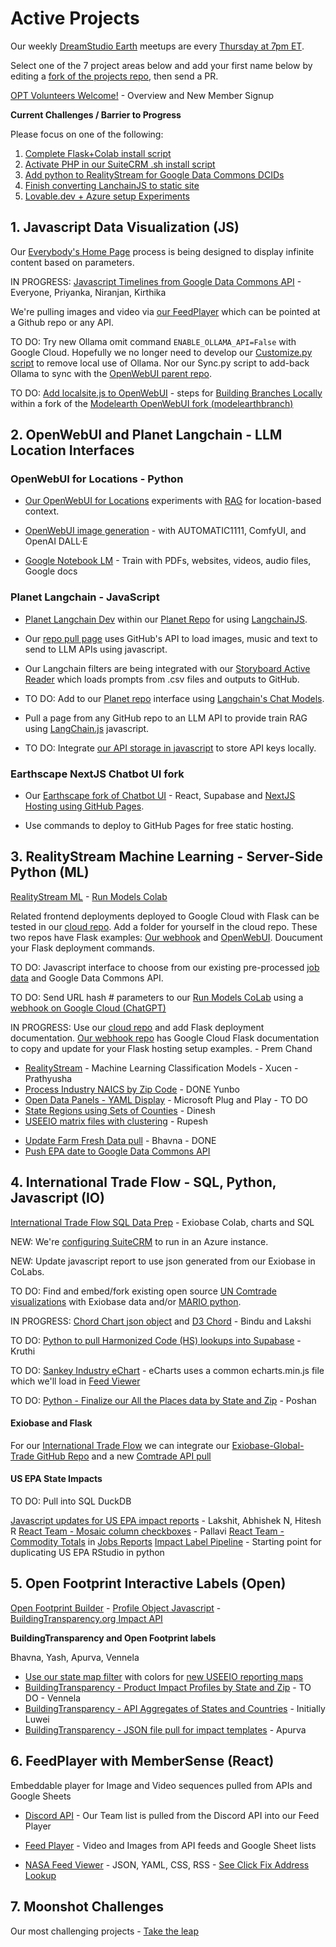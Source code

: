 <!--
medium.com subscription needed

	How to install Open WebUI without Docker
	https://bhavikjikadara.medium.com/how-to-install-open-webui-without-docker-33eedbda9b96
-->

<!--
**Timely Projects**

- [Activate Ollama on a different server](https://docs.openwebui.com/) for use with our [Docker Setup](/projects/location/setup/docker/)


	Full-Stack Cloudflare SaaS kit
	https://github.com/Dhravya/cloudflare-saas-stack


Create a developer account in [Omdena.com](https://omdena.com) and help us create [team panels](/panels) using the 

- [Document adding Flask as our optional python webroot](../localsite/start/steps/)


4 Agent projects

1. Google Data Commons Timelines eCharts and US EPA Chord chart Impacts
2. RealityStream ML Forecasting - with 6 standard ML models
3. FeedPlayer, for viewing API feeds, such as NASA images and video
4. NullSchool Maps + NISAR satellite data to visualize earth surface movements
-->

# Active Projects

Our weekly [DreamStudio Earth](https://dreamstudio.com/io/coders/) meetups are every [Thursday at 7pm ET](/io/coders/).

Select one of the 7 project areas below and add your first name below by editing a [fork of the projects repo](https://github.com/ModelEarth/projects/blob/main/active.md), then send a PR.

[OPT Volunteers Welcome!](../community/members/welcome) - Overview and New Member Signup

**Current Challenges / Barrier to Progress**

Please focus on one of the following:

1. [Complete Flask+Colab install script](/cloud/run/)
2. [Activate PHP in our SuiteCRM .sh install script](/profile/crm/)
3. [Add python to RealityStream for Google Data Commons DCIDs](/realitystream/)
4. [Finish converting LanchainJS to static site](/planet/langchain/)
5. [Lovable.dev + Azure setup Experiments](https://techcommunity.microsoft.com/blog/aiplatformblog/the-future-of-ai-how-lovable-dev-and-azure-openai-accelerate-apps-that-change-li/4413375)
<!--
5. [React FeedPlayer]() - 
6. [Products Repo](/products)
-->

## 1. Javascript Data Visualization (JS)

Our [Everybody's Home Page](../home) process is being designed to display infinite content based on parameters.

IN PROGRESS: [Javascript Timelines from Google Data Commons API](/data-commons/docs/data/) - Everyone, Priyanka, Niranjan, Kirthika<!--Mehul, Aishwrya, Vishnupriya-->

We're pulling images and video via [our FeedPlayer](../feed) which can be pointed at a Github repo or any API.

TO DO: Try new Ollama omit command `ENABLE_OLLAMA_API=False` with Google Cloud. Hopefully we no longer need to develop our [Customize.py script](/projects/location/setup/customize/) to remove local use of Ollama. Nor our Sync.py script to add-back Ollama to sync with the [OpenWebUI parent repo](https://github.com/open-webui/open-webui).

TO DO: [Add localsite.js to OpenWebUI](/projects/location/) - steps for [Building Branches Locally](/projects/location/setup/) within a fork of the [Modelearth OpenWebUI fork (modelearthbranch)](https://github.com/ModelEarth/open-webui/tree/modelearthbranch)

<!--
**More Data Commons Visualization Projects**
[Observable with Data Commons](/data-commons/) - [Data Loaders How-To](/data-commons/dist/air/)

[Python CoLabs for GDC timeline automation - Air and Climate](/data-commons/dist/air)

[Kargil's notes](https://github.com/modelearth/Observables-DataLoader/tree/master/docs)

[Observable Framework Dashboard for UN Goals](https://observablehq.com/framework/) - with our .csv timelines and DuckDB Parquet impact files

TO DO: [Hosting DataCommons locally with Flask](/localsite/info/data/datacommons) - Vishnupriya and our GDC team
-->

## 2. OpenWebUI and Planet Langchain - LLM Location Interfaces


### OpenWebUI for Locations - Python

- [Our OpenWebUI for Locations](location/) experiments with [RAG](https://docs.openwebui.com/features/rag/) for location-based context.<!-- Next: Text to Action / Nividia Kuda is their advantage = code library that interacts with chip -->

- [OpenWebUI image generation](https://docs.openwebui.com/tutorials/images/) - with AUTOMATIC1111, ComfyUI, and OpenAI DALL·E

- [Google Notebook LM](https://notebooklm.google) - Train with PDFs, websites, videos, audio files, Google docs


### Planet Langchain - JavaScript

- [Planet Langchain Dev](/planet) within our [Planet Repo](https://github.com/modelearth/planet) for using [LangchainJS](https://github.com/langchain-ai/langchainjs).

- Our [repo pull page](../home/repo) uses GitHub's API to load images, music and text to send to LLM APIs using javascript.

- Our Langchain filters are being integrated with our [Storyboard Active Reader](/requests/) which loads prompts from .csv files and outputs to GitHub.

- TO DO: Add to our [Planet repo](https://github.com/modelearth/planet/) interface using [Langchain's Chat Models](https://python.langchain.com/docs/concepts/chat_models/).  

- Pull a page from any GitHub repo to an LLM API to provide train RAG using [LangChain.js](https://api.js.langchain.com) javascript.<!-- Dhananjay, Kelly, Adithya-->

- TO DO: Integrate [our API storage in javascript](/localsite/tools/storage/api/) to store API keys locally.


<!--See also: DataStax Astra DB

Langchain Python Repo
https://github.com/ModelEarth/langchain

[Conversational RAG for 10 LLMs](https://python.langchain.com/docs/tutorials/qa_chat_history/) - Pradeep and Pranoy 
Pradeep: Pinecone on AWS free 2 GB max
Pranoy: DocArray in memory Vecto Store (database)

We can also [remove LangChain to simplify](https://www.octomind.dev/blog/why-we-no-longer-use-langchain-for-building-our-ai-agents)

Content prep for RAG: [Innovations in Water Purification](/evaporation-kits/innovations/) - Hyper Desalination

**Retrieval-Interleaved Generation (RIG)**  
Using [Google Data Commons DataGemma AI](https://ai.google.dev/gemma/docs/datagemma) - For RIG, Zihan found that a paid Google plan was needed to avoid storage/memory errors/timeouts. Here's our [RIG CoLab](https://colab.research.google.com/drive/1eLtHOR6e3lAUVijUJ56VMaiTU6hA9enc?usp=sharing).
-->

### Earthscape NextJS Chatbot UI fork

- Our [Earthscape fork of Chatbot UI](https://model.earth/earthscape/app/) - React, Supabase and [NextJS Hosting using GitHub Pages](https://www.freecodecamp.org/news/how-to-deploy-next-js-app-to-github-pages/).

- Use commands to deploy to GitHub Pages for free static hosting.

<!-- Generate .CSV prompt files from location data pulled from Industry levels, Census stats and Google Data Commons. -->


## 3. RealityStream Machine Learning - Server-Side Python (ML)

[RealityStream ML](/realitystream/) - [Run Models Colab](/realitystream/input/industries/)

Related frontend deployments deployed to Google Cloud with Flask can be tested in our [cloud repo](https://github.com/ModelEarth/cloud). Add a folder for yourself in the cloud repo. These two repos have Flask examples: [Our webhook](https://github.com/ModelEarth/webhook) and [OpenWebUI](https://github.com/open-webui/open-webui). Doucument your Flask deployment commands.

TO DO: Javascript interface to choose from our existing pre-processed [job data](/realitystream) and Google Data Commons API.

TO DO: Send URL hash # parameters to our [Run Models CoLab](/realitystream) using a [webhook on Google Cloud (ChatGPT)](https://chatgpt.com/share/670e7002-85fc-8003-a466-9b682012f3ea)

IN PROGRESS: Use our [cloud repo](https://github.com/ModelEarth/cloud) and add Flask deployment documentation. [Our webhook repo](https://github.com/ModelEarth/webhook) has Google Cloud Flask documentation to copy and update for your Flask hosting setup examples. - Prem Chand

<!--
**Anvil with our CoLabs:**
[Anvil Extras](https://anvil-extras.readthedocs.io/en/latest/guides/index.html) and [Anvil](https://anvil.works/learn/tutorials/data-science#connecting-notebooks) and [AnvilScope CoLab](https://colab.research.google.com/drive/1rlOPfOxRnfm4pTGSn3gk_MvmVF65iidF?usp=sharing) using Plotly - Soham
-->

<!--
- [StreamLit hosting within Open WebUI](https://github.com/streamlit/streamlit/issues/969)
-->


- [RealityStream](/realitystream/) - Machine Learning Classification Models - Xucen - Prathyusha
- [Process Industry NAICS by Zip Code](/community-zipcodes/mail) - DONE Yunbo
- [Open Data Panels - YAML Display](/profile) - Microsoft Plug and Play - TO DO
- [State Regions using Sets of Counties](/community-data/us/edd/) - Dinesh
- [USEEIO matrix files with clustering](/machine-learning/python/cluster/) - <!--Honglin-->Rupesh

<!--
- [CrewAI+Ollama integration](https://lightning.ai/lightning-ai/studios/ai-agents-powered-by-crewai) within our [Open WebUI fork](location)
- [Flowsa RStudio - API to JSON](/localsite/info/data/flowsa/)
-->

- [Update Farm Fresh Data pull](/community-data/process/python/farmfresh/) - Bhavna - DONE
- [Push EPA date to Google Data Commons API](https://docs.datacommons.org/api/)


## 4. International Trade Flow - SQL, Python, Javascript (IO)

[International Trade Flow SQL Data Prep](/profile/trade) - Exiobase Colab, charts and SQL
<!-- Contributors: Gary, Satya, Himanshu, Sahil, Poorna -->

NEW: We're [configuring SuiteCRM](../profile/crm/) to run in an Azure instance.

NEW: Update javascript report to use json generated from our Exiobase in CoLabs.

TO DO:  Find and embed/fork existing open source [UN Comtrade visualizations](https://comtradeplus.un.org/Visualization/Labs) with Exiobase data and/or [MARIO python](https://mario-suite.readthedocs.io/en/latest/intro.html).

IN PROGRESS: [Chord Chart json object](https://model.earth/useeio.js/footprint/chord) and [D3 Chord](/profile/charts/d3/chord_diagram_d3/) - Bindu and Lakshi

TO DO: [Python to pull Harmonized Code (HS) lookups into Supabase](/profile/harmonized-system/) - Kruthi

TO DO: [Sankey Industry eChart](/profile/charts/echarts/sankey-nodeAlign-left.html) - eCharts uses a common echarts.min.js file which we'll load in [Feed Viewer](/feed/view)

TO DO: [Python - Finalize our All the Places data by State and Zip](/places) - Poshan

#### Exiobase and Flask

For our [International Trade Flow](/profile/trade/) we can integrate our [Exiobase-Global-Trade GitHub Repo](https://github.com/modelearth/exiobase-global-trade) and a new [Comtrade API pull](https://github.com/ModelEarth/exiobase-global-trade/tree/main/comtrade)

#### US EPA State Impacts

TO DO: Pull into SQL DuckDB

[Javascript updates for US EPA impact reports](/useeio.js/footprint/) - Lakshit, Abhishek N, Hitesh R
[React Team - Mosaic column checkboxes](/io/charts)  - Pallavi 
[React Team - Commodity Totals](/localsite/info/data/totals/) in [Jobs Reports](/localsite/info/#indicators=JOBS)
[Impact Label Pipeline](/apps/impact) - Starting point for duplicating US EPA RStudio in python


## 5. Open Footprint Interactive Labels (Open)

[Open Footprint Builder](/io/template/) - [Profile Object Javascript](/profile/item/) - [BuildingTransparency.org Impact API](/profile/products/)


**BuildingTransparency and Open Footprint labels**

Bhavna, Yash, Apurva, Vennela

- [Use our state map filter](#geoview=country) with colors for [new USEEIO reporting maps](https://figshare.com/collections/USEEIO_State_Models_v1_0_-_Supporting_Figures/7041473)
- [BuildingTransparency - Product Impact Profiles by State and Zip](/io/template/feed/) - TO DO <!--Ronan--> - Vennela
- [BuildingTransparency - API Aggregates of States and Countries](/io/template/product/) - Initially Luwei
- [BuildingTransparency - JSON file pull for impact templates](/io/template/product/) - Apurva



## 6. FeedPlayer with MemberSense (React)

Embeddable player for Image and Video sequences pulled from APIs and Google Sheets

- [Discord API](https://discord.com/developers/docs/intro) - Our Team list is pulled from the Discord API into our Feed Player

- [Feed Player](../feed/) - Video and Images from API feeds and Google Sheet lists
- [NASA Feed Viewer](../feed/view/#feed=nasa) - JSON, YAML, CSS, RSS - [See Click Fix Address Lookup](/feed/view/#feed=seeclickfix-311)

<!--
- [Add Datawrapper.de](https://www.datawrapper.de/) using "link external dataset"

- [Pull from Supabase (or backup file) into databricks SQL](https://chatgpt.com/share/d610d3e6-ce5f-4e7f-ba9e-4c74ec23abd4) - Apurva, Soham
- [View DuckDB from Javascript](/profile/prep/sql/duckdb/) - Kelly, Gary
-->



<!--
- [Datausa.io](https://datausa.io) - Add API and embeddable visualizations to Feed Player
- [Restack.io](https://www.restack.io/docs/supabase-knowledge-supabase-rust-sdk-guide) - for Supabase with Rust and Streamlit


openai
Docker path: https://chat.openai.com/share/61b0997f-ea9b-49f7-9bcb-12fa0519a2d1

Matthew Berman list of true Agents:
https://youtu.be/_AOA6M9Ta2I?si=Bh8SMhyD3GmuCLks&t=378


CSV Files to use for Timelines, Observable, and AI Training at: [industries/naics/US/counties](https://github.com/ModelEarth/community-data/tree/master/industries/naics/US/counties)
Pre-processed data for county industry levels, based on employment, establishments and payroll.-->


<!-- 
- Odoo on Google Cloud for [Modules and Templates](https://www.odoo.com/documentation/master/developer/tutorials/website.html) and [Owl](https://www.cybrosys.com/blog/an-overview-of-the-owl-component-lifecycle) with the [Owl Github repo](https://github.com/odoo/owl)
-->


## 7. Moonshot Challenges

Our most challenging projects - [Take the leap](/community/projects/)
<br>

<div id="activeDivLoaded"></div>
